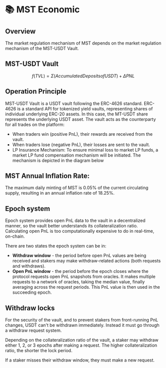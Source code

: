 # 📚 MST Economic

## Overview

The market regulation mechanism of MST depends on the market regulation mechanism of the MST-USDT Vault.



## MST-USDT Vault&#x20;

$$f(TVL) = Σ(Accumulated Deposits of USDT) + ΔPNL$$



## Operation Principle

MST-USDT Vault is a USDT vault following the ERC-4626 standard. ERC-4626 is a standard API   for tokenized yield vaults, representing shares of individual underlying ERC-20 assets. In this case, the MT-USDT share represents the underlying USDT asset. The vault acts as the counterparty for all trades on the platform:

* When traders win (positive PnL), their rewards are received from the vault.
* When traders lose (negative PnL), their losses are sent to the vault.
* LP Insurance Mechanism: To ensure minimal loss to market LP funds, a market LP fund compensation mechanism will be initiated. The mechanism is depicted in the diagram below



## MST Annual Inflation Rate:&#x20;

The maximum daily minting of MST is 0.05% of the current circulating supply, resulting in an annual inflation rate of 18.25%.



## Epoch system

Epoch system provides open PnL data to the vault in a decentralized manner, so the vault better understands its collateralization ratio. Calculating open PnL is too computationally expensive to do in real-time, on-chain.&#x20;

There are two states the epoch system can be in:

* **Withdraw window** - the period before open PnL values are being received and stakers may make withdraw-related actions (both requests and withdraws).
* **Open PnL window** - the period before the epoch closes where the protocol requests open PnL snapshots from oracles. It makes multiple requests to a network of oracles, taking the median value, finally averaging across the request periods. This PnL value is then used in the succeeding epoch.



## Withdraw locks

For the security of the vault, and to prevent stakers from front-running PnL changes, USDT can't be withdrawn immediately. Instead it must go through a withdraw request system.

Depending on the collateralization ratio of the vault, a staker may withdraw either 1, 2, or 3 epochs after making a request. The higher collateralization ratio, the shorter the lock period.

If a staker misses their withdraw window, they must make a new request.
